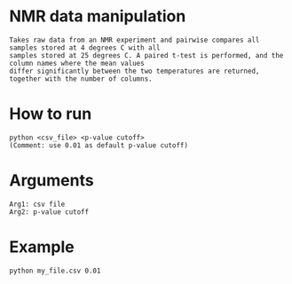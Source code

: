# NMR data manipulation

```
Takes raw data from an NMR experiment and pairwise compares all samples stored at 4 degrees C with all 
samples stored at 25 degrees C. A paired t-test is performed, and the column names where the mean values 
differ significantly between the two temperatures are returned, together with the number of columns.
```

# How to run

```
python <csv_file> <p-value cutoff>
(Comment: use 0.01 as default p-value cutoff)
```

# Arguments
  
```
Arg1: csv file
Arg2: p-value cutoff
```

# Example
  
```python my_file.csv 0.01```
  
  
